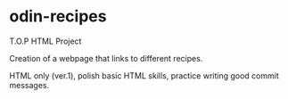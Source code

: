 # odin-recipes

T.O.P HTML Project

Creation of a webpage that links to different recipes.

HTML only (ver.1), polish basic HTML skills, practice writing good commit messages.